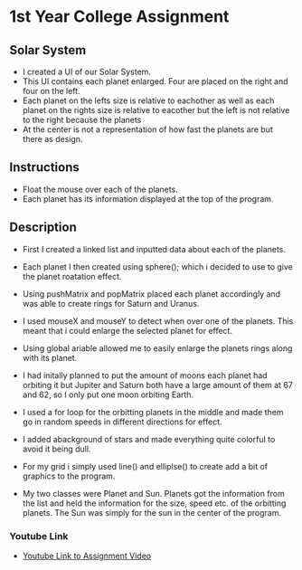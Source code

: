# 1st Year College Assignment

## Solar System
* I created a UI of our Solar System.
* This UI contains each planet enlarged. Four are placed on the right and four on the left.
* Each planet on the lefts size is relative to eachother as well as each planet on the rights size is relative to eacother but the left is not relative to the right because the planets 
* At the center is not a representation of how fast the planets are but there as design.

## Instructions
* Float the mouse over each of the planets.
* Each planet has its information displayed at the top of the program.

## Description
* First I created a linked list and inputted data about each of the planets. 
* Each planet I then created using sphere(); which i decided to use to give the planet roatation effect.
* Using pushMatrix and popMatrix placed each planet accordingly and was able to create rings for Saturn and Uranus.
* I used mouseX and mouseY to detect when over one of the planets. This meant that i could enlarge the selected planet for effect.
* Using global ariable allowed me to easily enlarge the planets rings along with its planet.
* I had initally planned to put the amount of moons each planet had orbiting it but Jupiter and Saturn both have a large amount of them at 67 and 62, so I only put one moon orbiting Earth. 
* I used a for loop for the orbitting planets in the middle and made them go in random speeds in different directions for effect.
* I added abackground of stars and made everything quite colorful to avoid it being dull.
* For my grid i simply used line() and elliplse() to create add a bit of graphics to the program.

* My two classes were Planet and Sun. Planets got the information from the list and held the information for the size, speed etc. of the orbitting planets. The Sun was simply for the sun in the center of the program.


### Youtube Link
* [Youtube Link to Assignment Video](https://www.youtube.com/watch?v=OwX8YGCReYQ&feature=youtu.be)
